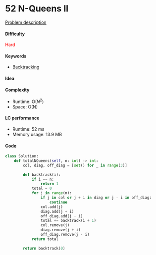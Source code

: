 52 N-Queens II
=======================
[Problem description](https://leetcode.com/problems/n-queens-ii/)

#### Difficulty
<span style="color:red">Hard</span>

#### Keywords
- [Backtracking](../categories/backtracking.md)
  
#### Idea


#### Complexity
- Runtime: O($N^2$)
- Space: O(N)
  
#### LC performance
- Runtime: 52 ms
- Memory usage: 13.9 MB

#### Code
```python
class Solution:
    def totalNQueens(self, n: int) -> int:
        col, diag, off_diag = [set() for _ in range(3)]
        
        def backtrack(i):
            if i == n:
                return 1
            total = 0
            for j in range(n):
                if j in col or j + i in diag or j - i in off_diag:
                    continue
                col.add(j)
                diag.add(j + i)
                off_diag.add(j - i)
                total += backtrack(i + 1)
                col.remove(j)
                diag.remove(j + i)
                off_diag.remove(j - i)
            return total
        
        return backtrack(0)
```